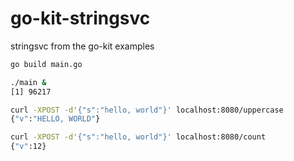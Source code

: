 # go-kit-stringsvc

stringsvc from the go-kit examples

```bash
go build main.go

./main &
[1] 96217

curl -XPOST -d'{"s":"hello, world"}' localhost:8080/uppercase
{"v":"HELLO, WORLD"}

curl -XPOST -d'{"s":"hello, world"}' localhost:8080/count
{"v":12}
```

